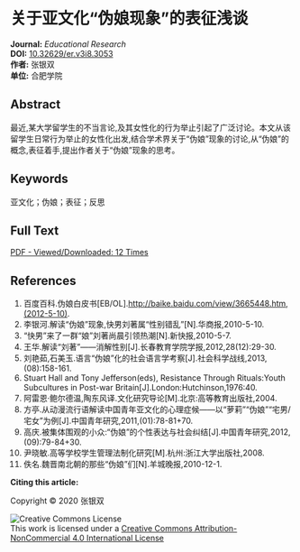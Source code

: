 # 关于亚文化“伪娘现象”的表征浅谈

**Journal:** _Educational Research_  
**DOI:** [10.32629/er.v3i8.3053](https://doi.org/10.32629/er.v3i8.3053)  
**作者:** 张银双  
**单位:** 合肥学院  

## **Abstract**

最近,某大学留学生的不当言论,及其女性化的行为举止引起了广泛讨论。本文从该留学生日常行为举止的女性化出发,结合学术界关于“伪娘”现象的讨论,从“伪娘”的概念,表征着手,提出作者关于“伪娘”现象的思考。

## **Keywords**

亚文化；伪娘；表征；反思

## **Full Text**

[PDF - Viewed/Downloaded: 12 Times](https://www.educ-res.com/index.php/er/article/view/3053/2917)

## **References**

1. 百度百科.伪娘白皮书\[EB/OL\].http://baike.baidu.com/view/3665448.htm,(2012-5-10).
2. 李银河.解读“伪娘”现象,快男刘著属“性别错乱”\[N\].华商报,2010-5-10.
3. “快男”来了一群“娘”刘著尚晨引领热潮\[N\].新快报,2010-5-7.
4. 王华.解读“刘著”——消解性别\[J\].长春教育学院学报,2012,28(12):29-30.
5. 刘艳茹,石美玉.语言“伪娘”化的社会语言学考察\[J\].社会科学战线,2013,(08):158-161.
6. Stuart Hall and Tony Jefferson(eds), Resistance Through Rituals:Youth Subcultures in Post-war Britain\[J\].London:Hutchinson,1976:40.
7. 阿雷恩·鲍尔德温,陶东风译.文化研究导论\[M\].北京:高等教育出版社,2004.
8. 方亭.从动漫流行语解读中国青年亚文化的心理症候——以“萝莉”“伪娘”“宅男/宅女”为例\[J\].中国青年研究,2011,(01):78-81+70.
9. 高庆.被集体围观的小众:“伪娘”的个性表达与社会纠结\[J\].中国青年研究,2012,(09):79-84+30.
10. 尹晓敏.高等学校学生管理法制化研究\[M\].杭州:浙江大学出版社,2008.
11. 佚名.魏晋南北朝的那些“伪娘”们\[N\].羊城晚报,2010-12-1.

**Citing this article:**

Copyright © 2020 张银双  

![Creative Commons License](//licensebuttons.net/l/by-nc/4.0/88x31.png)  
This work is licensed under a [Creative Commons Attribution-NonCommercial 4.0 International License](http://creativecommons.org/licenses/by-nc/4.0)